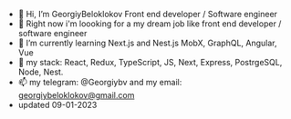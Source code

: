 - 👋 Hi, I’m GeorgiyBeloklokov Front end developer / Software engineer
- 👀 Right now i'm loooking for a my dream job like front end developer  / software engineer
- 🌱 I’m currently learning Next.js and Nest.js MobX, GraphQL, Angular, Vue
- 💞️ my stack: React, Redux, TypeScript, JS, Next, Express, PostrgeSQL, Node, Nest.
- 📫 my telegram: @Georgiybv and my email: georgiybeloklokov@gmail.com
- updated 09-01-2023

<!---
GeorgiyBeloklokov/GeorgiyBeloklokov is a ✨ special ✨ repository because its `README.md` (this file) appears on your GitHub profile.
You can click the Preview link to take a look at your changes.
--->
